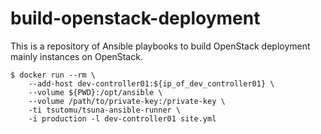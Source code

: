 # build-openstack-deployment
This is a repository of Ansible playbooks to build OpenStack deployment mainly instances on OpenStack.

```
$ docker run --rm \
    --add-host dev-controller01:${ip_of_dev_controller01} \
    --volume ${PWD}:/opt/ansible \
    --volume /path/to/private-key:/private-key \
    -ti tsutomu/tsuna-ansible-runner \
    -i production -l dev-controller01 site.yml
```

